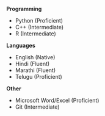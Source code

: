 **Programming**
* Python (Proficient)
* C++ (Intermediate)
* R (Intermediate)


**Languages**
* English (Native)
* Hindi (Fluent)
* Marathi (Fluent)
* Telugu (Proficient)

**Other**
* Microsoft Word/Excel (Proficient)
* Git (Intermediate)

